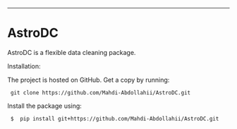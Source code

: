 ---
AstroDC
===

AstroDC is a flexible data cleaning package.

Installation:

The project is hosted on GitHub. Get a copy by running:

<p> <code> git clone https://github.com/Mahdi-Abdollahii/AstroDC.git </code> </p>

Install the package using:

<p> <code> $  pip install git+https://github.com/Mahdi-Abdollahii/AstroDC.git </code> </p>
